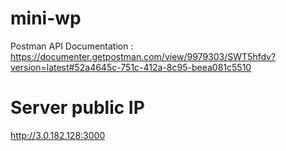 # mini-wp
Postman API Documentation : https://documenter.getpostman.com/view/9979303/SWT5hfdv?version=latest#52a4645c-751c-412a-8c95-beea081c5510

# Server public IP
http://3.0.182.128:3000
